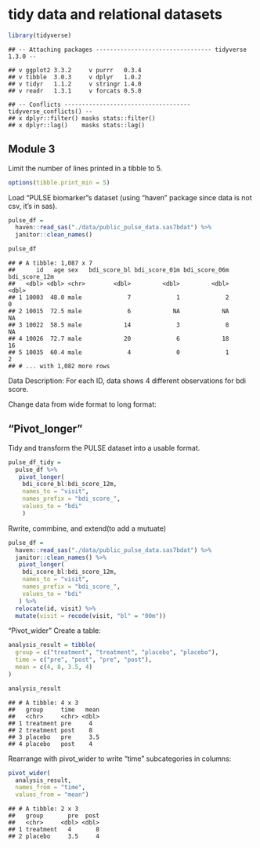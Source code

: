 tidy data and relational datasets
================

``` r
library(tidyverse)
```

    ## -- Attaching packages --------------------------------- tidyverse 1.3.0 --

    ## v ggplot2 3.3.2     v purrr   0.3.4
    ## v tibble  3.0.3     v dplyr   1.0.2
    ## v tidyr   1.1.2     v stringr 1.4.0
    ## v readr   1.3.1     v forcats 0.5.0

    ## -- Conflicts ------------------------------------ tidyverse_conflicts() --
    ## x dplyr::filter() masks stats::filter()
    ## x dplyr::lag()    masks stats::lag()

## Module 3

Limit the number of lines printed in a tibble to 5.

``` r
options(tibble.print_min = 5)
```

Load “PULSE biomarker”s dataset (using “haven” package since data is not
csv, it’s in sas).

``` r
pulse_df = 
  haven::read_sas("./data/public_pulse_data.sas7bdat") %>%
  janitor::clean_names()

pulse_df
```

    ## # A tibble: 1,087 x 7
    ##      id   age sex   bdi_score_bl bdi_score_01m bdi_score_06m bdi_score_12m
    ##   <dbl> <dbl> <chr>        <dbl>         <dbl>         <dbl>         <dbl>
    ## 1 10003  48.0 male             7             1             2             0
    ## 2 10015  72.5 male             6            NA            NA            NA
    ## 3 10022  58.5 male            14             3             8            NA
    ## 4 10026  72.7 male            20             6            18            16
    ## 5 10035  60.4 male             4             0             1             2
    ## # ... with 1,082 more rows

Data Description: For each ID, data shows 4 different observations for
bdi score.

Change data from wide format to long format:

## “Pivot\_longer”

Tidy and transform the PULSE dataset into a usable format.

``` r
pulse_df_tidy = 
  pulse_df %>%
   pivot_longer(
    bdi_score_bl:bdi_score_12m,
    names_to = "visit", 
    names_prefix = "bdi_score_", 
    values_to = "bdi"
    ) 
```

Rwrite, commbine, and extend(to add a mutuate)

``` r
pulse_df = 
  haven::read_sas("./data/public_pulse_data.sas7bdat") %>%
  janitor::clean_names() %>% 
   pivot_longer(
    bdi_score_bl:bdi_score_12m,
    names_to = "visit", 
    names_prefix = "bdi_score_", 
    values_to = "bdi"
   ) %>% 
  relocate(id, visit) %>% 
  mutate(visit = recode(visit, "bl" = "00m"))
```

“Pivot\_wider” Create a table:

``` r
analysis_result = tibble(
  group = c("treatment", "treatment", "placebo", "placebo"),
  time = c("pre", "post", "pre", "post"),
  mean = c(4, 8, 3.5, 4)
)

analysis_result
```

    ## # A tibble: 4 x 3
    ##   group     time   mean
    ##   <chr>     <chr> <dbl>
    ## 1 treatment pre     4  
    ## 2 treatment post    8  
    ## 3 placebo   pre     3.5
    ## 4 placebo   post    4

Rearrange with pivot\_wider to write “time” subcategories in columns:

``` r
pivot_wider(
  analysis_result, 
  names_from = "time", 
  values_from = "mean")
```

    ## # A tibble: 2 x 3
    ##   group       pre  post
    ##   <chr>     <dbl> <dbl>
    ## 1 treatment   4       8
    ## 2 placebo     3.5     4
